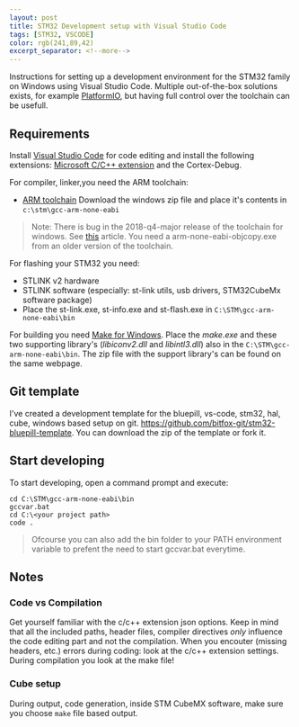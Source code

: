 ```yaml
---
layout: post
title: STM32 Development setup with Visual Studio Code
tags: [STM32, VSCODE]
color: rgb(241,89,42)
excerpt_separator: <!--more-->
---
```

Instructions for setting up a development environment for the STM32 family on Windows using Visual Studio Code. Multiple out-of-the-box solutions exists, for example [PlatformIO](https://platformio.org), but having full control over the toolchain can be usefull. 
<!--more-->

## Requirements

Install [Visual Studio Code](https://code.visualstudio.com) for code editing and install the following extensions: [Microsoft C/C++ extension](https://code.visualstudio.com/docs/languages/cpp) and the Cortex-Debug.
 
For compiler, linker,you need the ARM toolchain:

- [ARM toolchain](https://developer.arm.com/open-source/gnu-toolchain/gnu-rm/downloads)
Download the windows zip file and place it's contents in `c:\stm\gcc-arm-none-eabi`

>Note: There is bug in the 2018-q4-major release of the toolchain for windows. See [this](https://devzone.nordicsemi.com/f/nordic-q-a/41884/problem-with-gnu-toolchain-arm-none-eabi-objcopy-_build-nrf52832_xxaa-hex-64-bit-address-0x4b4fa300026000-out-of-range-for-intel-hex-file) article.
You need a arm-none-eabi-objcopy.exe from an older version of the toolchain. 


For flashing your STM32 you need:
- STLINK v2 hardware 
- STLINK software (especially: st-link utils, usb drivers, STM32CubeMx software package)
- Place the st-link.exe, st-info.exe and st-flash.exe in `C:\STM\gcc-arm-none-eabi\bin` 

For building you need [Make for Windows](http://gnuwin32.sourceforge.net/packages/make.htm). Place the *make.exe* and these two supporting library's (*libiconv2.dll* and *libintl3.dll*) also in the  `C:\STM\gcc-arm-none-eabi\bin`. The zip file with the support library's can be found on the same webpage.

## Git template

I've created a development template for the bluepill, vs-code, stm32, hal, cube, windows based setup on git. https://github.com/bitfox-git/stm32-bluepill-template. You can download the zip of the template or fork it.

## Start developing

To start developing, open a command prompt and execute:

```
cd C:\STM\gcc-arm-none-eabi\bin
gccvar.bat
cd C:\<your project path>
code .
```

>Ofcourse you can also add the bin folder to your PATH environment variable to prefent the need to start gccvar.bat everytime. 

## Notes

### Code vs Compilation
Get yourself familiar with the c/c++ extension json options. Keep in mind that all the included paths, header files, compiler directives *only* influence the code editing part and not the compilation. When you encouter (missing headers, etc.) errors during coding: look at the c/c++ extension settings. During compilation you look at the make file!


### Cube setup

During output, code generation, inside STM CubeMX software, make sure you choose `make` file based output.


